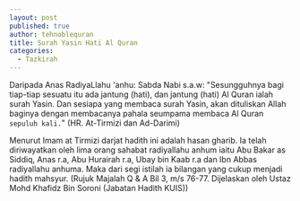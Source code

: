 ```yaml
---
layout: post
published: true
author: tehnoblequran
title: Surah Yasin Hati Al Quran
categories:
  - Tazkirah
---
```

Daripada Anas RadiyaLlahu 'anhu: Sabda Nabi s.a.w: "Sesungguhnya bagi tiap-tiap sesuatu itu ada jantung (hati), dan jantung (hati) Al Quran ialah surah Yasin. Dan sesiapa yang membaca surah Yasin, akan dituliskan Allah baginya dengan membacanya pahala seumpama membaca Al Quran `sepuluh kali.`" 
(HR. At-Tirmizi dan Ad-Darimi)

Menurut Imam at Tirmizi darjat hadith ini adalah hasan gharib. Ia telah diriwayatkan oleh lima orang sahabat radiyallahu anhum iaitu Abu Bakar as Siddiq, Anas r.a, Abu Hurairah r.a, Ubay bin Kaab r.a dan Ibn Abbas radiyallahu anhuma. Maka dari segi istilah ia bilangan yang cukup menjadi hadith mahsyur. 
(Rujuk Majalah Q & A Bil 3, m/s 76-77. Dijelaskan oleh Ustaz Mohd Khafidz Bin Soroni (Jabatan Hadith KUIS))
